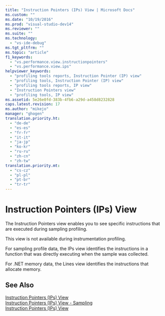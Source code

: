 ```yaml
---
title: "Instruction Pointers (IPs) View | Microsoft Docs"
ms.custom: ""
ms.date: "10/19/2016"
ms.prod: "visual-studio-dev14"
ms.reviewer: ""
ms.suite: ""
ms.technology: 
  - "vs-ide-debug"
ms.tgt_pltfrm: ""
ms.topic: "article"
f1_keywords: 
  - "vs.performance.view.instructionpointers"
  - "vs.performance.view.ips"
helpviewer_keywords: 
  - "profiling tools reports, Instruction Pointer (IP) view"
  - "profiling tools, Instruction Pointer (IP) view"
  - "profiling tools reports, IP view"
  - "Instruction Pointers view"
  - "profiling tools, IP view"
ms.assetid: 5e26e0fd-383b-4fb6-a29d-a458d8232828
caps.latest.revision: 17
ms.author: "mikejo"
manager: "ghogen"
translation.priority.ht: 
  - "de-de"
  - "es-es"
  - "fr-fr"
  - "it-it"
  - "ja-jp"
  - "ko-kr"
  - "ru-ru"
  - "zh-cn"
  - "zh-tw"
translation.priority.mt: 
  - "cs-cz"
  - "pl-pl"
  - "pt-br"
  - "tr-tr"
---
```

# Instruction Pointers (IPs) View
The Instruction Pointers view enables you to see specific instructions that are executed during sampling profiling.  
  
 This view is not available during instrumentation profiling.  
  
 For sampling profile data, the IPs view identifies the instructions in a function that was directly executing when the sample was collected.  
  
 For .NET memory data, the Lines view identifies the instructions that allocate memory.  
  
## See Also  
 [Instruction Pointers (IPs) View](../profiling/instruction-pointers--ips--view---sampling-data.md)   
 [Instruction Pointers (IPs) View - Sampling](../profiling/instruction-pointers--ips--view---.net-memory-sampling-data.md)   
 [Instruction Pointers (IPs) View](../profiling/instruction-pointers--ips--view---contention-data.md)